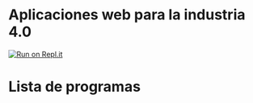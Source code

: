 # Aplicaciones web para la industria 4.0

[![Run on Repl.it](https://repl.it/badge/github/jopadu/Aplicaciones_Web_Para_I4.0)](https://repl.it/github/jopadu/Aplicaciones_Web_Para_I4.0)

# Lista de programas

